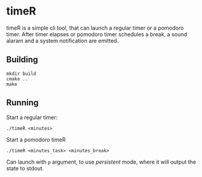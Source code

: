 # timeR
timeR is a simple cli tool, that can launch a regular timer or a pomodoro timer. After timer 
elapses or pomodoro timer schedules a break, a sound alaram and a system notification are emitted.
## Building
```
mkdir build 
cmake ..
make
```

## Running
Start a regular timer:
```
./timeR <minutes>
```
Start a pomodoro timeR
```
./timeR <minutes_task> <minutes_break>
```

Can launch with `p` argument, to use _persistent_ mode, where it will output the state to stdout.
